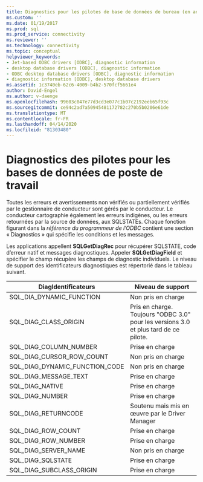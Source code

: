 ```yaml
---
title: Diagnostics pour les pilotes de base de données de bureau (en anglais seulement) Microsoft Docs
ms.custom: ''
ms.date: 01/19/2017
ms.prod: sql
ms.prod_service: connectivity
ms.reviewer: ''
ms.technology: connectivity
ms.topic: conceptual
helpviewer_keywords:
- Jet-based ODBC drivers [ODBC], diagnostic information
- desktop database drivers [ODBC], diagnostic information
- ODBC desktop database drivers [ODBC], diagnostic information
- diagnostic information [ODBC], desktop database drivers
ms.assetid: 1c3740eb-62c6-4009-b4b2-570fcf5661e4
author: David-Engel
ms.author: v-daenge
ms.openlocfilehash: 99603c047e77d3cd3e077c1b07c2192eeb65f93c
ms.sourcegitcommit: ce94c2ad7a50945481172782c270b5b0206e61de
ms.translationtype: MT
ms.contentlocale: fr-FR
ms.lasthandoff: 04/14/2020
ms.locfileid: "81303480"
---
```

# <a name="diagnostics-for-desktop-database-drivers"></a>Diagnostics des pilotes pour les bases de données de poste de travail
Toutes les erreurs et avertissements non vérifiés ou partiellement vérifiés par le gestionnaire de conducteur sont gérés par le conducteur. Le conducteur cartographie également les erreurs indigènes, ou les erreurs retournées par la source de données, aux SQLSTATEs. Chaque fonction figurant dans la *référence du programmeur de l’ODBC* contient une section « Diagnostics » qui spécifie les conditions et les messages.  
  
 Les applications appellent **SQLGetDiagRec** pour récupérer SQLSTATE, code d’erreur natif et messages diagnostiques. Appeler **SQLGetDiagField** et spécifier le champ récupère les champs de diagnostic individuels. Le niveau de support des identificateurs diagnostiques est répertorié dans le tableau suivant.  
  
|DiagIdentificateurs|Niveau de support|  
|---------------------|-------------------|  
|SQL_DIA_DYNAMIC_FUNCTION|Non pris en charge|  
|SQL_DIAG_CLASS_ORIGIN|Pris en charge. Toujours "ODBC 3.0" pour les versions 3.0 et plus tard de ce pilote.|  
|SQL_DIAG_COLUMN_NUMBER|Prise en charge|  
|SQL_DIAG_CURSOR_ROW_COUNT|Non pris en charge|  
|SQL_DIAG_DYNAMIC_FUNCTION_CODE|Non pris en charge|  
|SQL_DIAG_MESSAGE_TEXT|Prise en charge|  
|SQL_DIAG_NATIVE|Prise en charge|  
|SQL_DIAG_NUMBER|Prise en charge|  
|SQL_DIAG_RETURNCODE|Soutenu mais mis en œuvre par le Driver Manager|  
|SQL_DIAG_ROW_COUNT|Prise en charge|  
|SQL_DIAG_ROW_NUMBER|Prise en charge|  
|SQL_DIAG_SERVER_NAME|Non pris en charge|  
|SQL_DIAG_SQLSTATE|Prise en charge|  
|SQL_DIAG_SUBCLASS_ORIGIN|Prise en charge|
